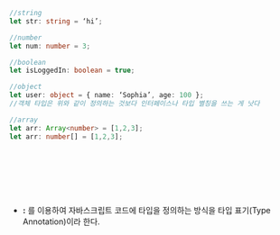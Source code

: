 ```typescript
//string
let str: string = ‘hi’;

//number
let num: number = 3;

//boolean
let isLoggedIn: boolean = true;

//object
let user: object = { name: ‘Sophia’, age: 100 };
//객체 타입은 위와 같이 정의하는 것보다 인터페이스나 타입 별칭을 쓰는 게 낫다

//array
let arr: Array<number> = [1,2,3];
let arr: number[] = [1,2,3];









```

- **:** 를 이용하여 자바스크립트 코드에 타입을 정의하는 방식을 타입 표기(Type Annotation)이라 한다.